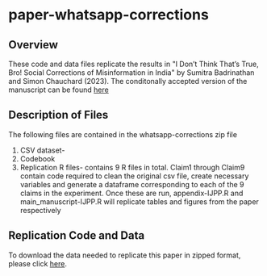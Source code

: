 # paper-whatsapp-corrections

## Overview
These code and data files replicate the results in "I Don’t Think That’s True, Bro! Social Corrections of Misinformation in India" by Sumitra Badrinathan and Simon Chauchard (2023). The conditonally accepted version of the manuscript can be found [here](<https://sumitrabadrinathan.github.io/Assets/paper-whatsapp.pdf/> "Optional title")

## Description of Files

The following files are contained in the whatsapp-corrections zip file

1. CSV dataset-  
2. Codebook
3. Replication R files- contains 9 R files in total. Claim1 through Claim9 contain code required to clean the original csv file, create necessary variables and generate a dataframe corresponding to each of the 9 claims in the experiment. Once these are run, appendix-IJPP.R and main_manuscript-IJPP.R will replicate tables and figures from the paper respectively 

## Replication Code and Data

To download the data needed to replicate this paper in zipped format, please click [here](<https://github.com/SumitraBadrinathan/paper-whatsapp-corrections/blob/main/whatsapp-corrections.zip> "Optional title").
